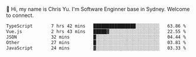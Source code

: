 👋 Hi, my name is Chris Yu. I'm Software Enginner base in Sydney. Welcome to connect.

<!--START_SECTION:waka-->

```txt
TypeScript       7 hrs 42 mins   ████████████████░░░░░░░░░   63.86 %
Vue.js           2 hrs 43 mins   █████▓░░░░░░░░░░░░░░░░░░░   22.55 %
JSON             32 mins         █░░░░░░░░░░░░░░░░░░░░░░░░   04.44 %
Other            27 mins         █░░░░░░░░░░░░░░░░░░░░░░░░   03.81 %
JavaScript       24 mins         ▓░░░░░░░░░░░░░░░░░░░░░░░░   03.33 %
```

<!--END_SECTION:waka-->
